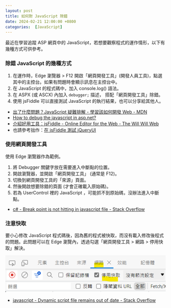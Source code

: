 ```yaml
---
layout: post
title: 如何對 JavaScript 除錯
date: 2024-02-21 12:00:00 +0800
categories:  [JavaScript]
--- 
```


最近在學習追蹤 ASP 網頁中的 JavaScript，若想要觀察程式的運作情形，以下有幾種方式可供參考。

### 除錯 JavaScript 的幾種方式

1. 在運作時，Edge 瀏覽器 > F12 開啟「網頁開發工具」(開發人員工具)，點選其中的主控台。如果有問題時會顯示訊息在主控台中。
2. 在 JavaScript 的程式碼中，加入 console.log() 語法。
3. 在 ASPX (或 ASCX) 內加入 `debugger;` 描述， 搭配「網頁開發工具」除錯。
4. 使用 jsFiddle 可以直接測試 JavaScript 的執行結果，也可以分享給其他人。

- [出了什麼問題？JavaScript 疑難排解 - 學習該如何開發 Web - MDN](https://developer.mozilla.org/zh-TW/docs/Learn/JavaScript/First_steps/What_went_wrong)
- [How to debug the javascript in asp.net?](https://stackoverflow.com/questions/11982564/how-to-debug-the-javascript-in-asp-net)  
- [介紹好用工具：jsFiddle - Online Editor for the Web - The Will Will Web](https://blog.miniasp.com/post/2011/02/07/Useful-tool-jsFiddle-Online-Editor-for-the-Web)
- 也請參考拙作：[在 jsFiddle 測試 jQueryUI](/JQueryUI_JSFiddle/)

### 使用網頁開發工具

使用 Edge 瀏覽器作為範例。

1. 將 Debugger 關鍵字放在需要進入中斷點的位置。
2. 開啟瀏覽器，並開啟「網頁開發工具」 (通常是 F12)。
3. 切換到網頁開發工具的「來源」頁面。
4. 然後開啟想要除錯的頁面 (才會正確載入原始碼)。
5. 若為 UserControl 裡的 JavaScript ，可能抓不到原始碼，沒辦法進入中斷點。

- [c# - Break point is not hitting in javascript file - Stack Overflow](https://stackoverflow.com/questions/30890383/break-point-is-not-hitting-in-javascript-file)

### 注意快取

要小心修改 JavaScript 程式碼後，因為舊的程式被快取，而沒有載入修改後程式的問題。此問題可以在 Edge 瀏覽內，透過勾選「網頁開發工具 > 網路 > 停用快取」解決。

![網頁開發工具 > 網路 > 停用快取](/assets/imgs/2024-02-21/disable_cache.png)

- [javascript - Dynamic script file remains out of date - Stack Overflow](https://stackoverflow.com/questions/56706595/dynamic-script-file-remains-out-of-date)